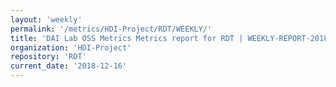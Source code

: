 ```yaml
---
layout: 'weekly'
permalink: '/metrics/HDI-Project/RDT/WEEKLY/'
title: 'DAI Lab OSS Metrics Metrics report for RDT | WEEKLY-REPORT-2018-12-16'
organization: 'HDI-Project'
repository: 'RDT'
current_date: '2018-12-16'
---
```

